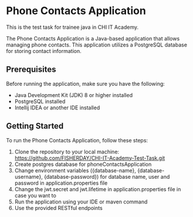 # Phone Contacts Application
This is the test task for trainee java in CHI IT Academy.

The Phone Contacts Application is a Java-based application that allows managing phone contacts. This application utilizes a PostgreSQL database for storing contact information.

## Prerequisites

Before running the application, make sure you have the following:

- Java Development Kit (JDK) 8 or higher installed
- PostgreSQL installed
- Intellij IDEA or another IDE installed

## Getting Started

To run the Phone Contacts Application, follow these steps:

1. Clone the repository to your local machine: https://github.com/FISHERDAY/CHI-IT-Academy-Test-Task.git
2. Create postgres database for phoneContactsApplication
3. Change environment variables ({database-name}, {database-username}, {database-password}) for database name, user and password in application.properties file
4. Change the jwt.secret and jwt.lifetime in application.properties file in case you want to
5. Run the application using your IDE or maven command
6. Use the provided RESTful endpoints